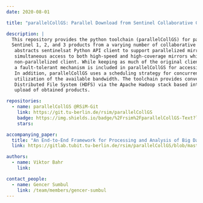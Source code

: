 ```yaml
---
date: 2020-08-01

title: "parallelCollGS: Parallel Download from Sentinel Collaborative Ground Segments"

description: |
  This repository provides the python toolchain (parallelCollGS) for parallel queries to download
  Sentinel 1, 2, and 3 products from a varying number of collaborative ground segments. This toolchain
   abstracts sentinelsat Python API client to support parallelized mirror access, and thus provides
   simultaneous access to both high-speed and high-coverage mirrors while reusing the workflow of the
   non-parallelized client. While keeping as much of the original client’s workflow intact as possible,
   a fault-tolerant mechanism is included in parallelCollGS for accessing multiple mirrors in parallel.
   In addition, parallelCollGS uses a scheduling strategy for concurrent downloads to ensure optimal
   utilization of the available bandwidth. The toolchain provides convenient access to Hadoop
   Distributed File System (HDFS) via the Apache Hadoop stack based interface for the convenient
   upload of obtained products.

repositories:
  - name: parallelCollGS @RSiM-Git
    link: https://git.tu-berlin.de/rsim/parallelCollGS
    badge: https://img.shields.io/badge/%2Frsim%2FparallelCollGS-Text?logo=gitlab&label=GitLab&labelColor=%23FC6D27&link=https%3A%2F%2Fgit.tu-berlin.de%2Frsim%2FparallelCollGS
    stars:

accompanying_paper:
  title: "An End-to-End Framework for Processing and Analysis of Big Data in Remote Sensing"
  link: https://gitlab.tubit.tu-berlin.de/rsim/parallelCollGS/blob/master/ViktorBahrThesis.pdf

authors:
  - name: Viktor Bahr
    link:

contact_people:
  - name: Gencer Sumbul
    link: /team/members/gencer-sumbul
---
```

